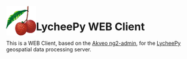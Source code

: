 <img align="left" width="80" height="80" src="docs/images/lychee.png?raw=true">

# LycheePy WEB Client

This is a WEB Client, based on the [Akveo ng2-admin](https://github.com/akveo/ngx-admin), for the [LycheePy](https://github.com/gabrielbazan/lycheepy) geospatial data processing server.
